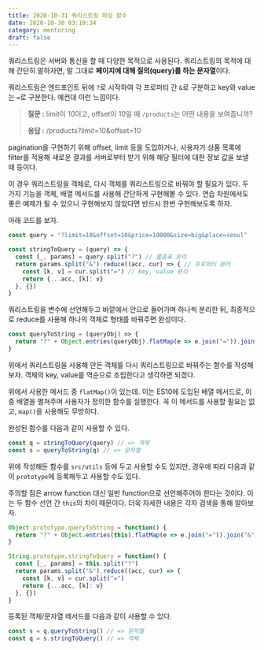 ```yaml
---
title: 2020-10-31 쿼리스트링 파싱 함수
date: 2020-10-30 03:10:34
category: mentoring
draft: false
---
```


쿼리스트링은 서버와 통신을 할 때 다양한 목적으로 사용된다. 쿼리스트링의 목적에 대해 간단히 말하자면, 말 그대로 **페이지에 대해 질의(query)를 하는 문자열**이다.

쿼리스트링은 엔드포인트 뒤에 `?`로 시작하여 각 프로퍼티 간 `&`로 구분하고 key와 value는 `=`로 구분한다. 예컨대 이런 느낌이다.

> **질문 :** limit이 10이고, offset이 10일 때 `/products`는 어떤 내용을 보여줍니까?
> 
> **응답 :** /products?limit=10&offset=10

pagination을 구현하기 위해 offset, limit 등을 도입하거나, 사용자가 상품 목록에 filter를 적용해 새로운 결과를 서버로부터 받기 위해 해당 필터에 대한 정보 값을 보낼 때 등이다.

이 경우 쿼리스트링을 객체로, 다시 객체를 쿼리스트링으로 바꿔야 할 필요가 있다. 두 가지 기능을 객체, 배열 메서드를 사용해 간단하게 구현해볼 수 있다. 연습 차원에서도 좋은 예제가 될 수 있으니 구현해보지 않았다면 반드시 한번 구현해보도록 하자.

아래 코드를 보자.

```js
const query = "?limit=10&offset=10&price=10000&size=big&place=seoul"

const stringToQuery = (query) => {
  const [_, params] = query.split("?") // 물음표 분리
  return params.split("&").reduce((acc, cur) => { // 프로퍼티 분리
    const [k, v] = cur.split("=") // key, value 분리
    return {...acc, [k]: v}
  }, {})
}
```

쿼리스트링을 변수에 선언해두고 바깥에서 안으로 들어가며 하나씩 분리한 뒤, 최종적으로 reduce를 사용해 하나의 객체로 형태를 바꿔주면 완성이다.

```js
const queryToString = (queryObj) => {
  return "?" + Object.entries(queryObj).flatMap(e => e.join("=")).join("&")  
}
```

위에서 쿼리스트링을 사용해 만든 객체를 다시 쿼리스트링으로 바꿔주는 함수를 작성해보자. 객체의 key, value를 역순으로 조립한다고 생각하면 되겠다.

위에서 사용한 메서드 중 `flatMap()`이 있는데. 이는 ES10에 도입된 배열 메서드로, 이중 배열을 펼쳐주며 사용자가 정의한 함수를 실행한다. 꼭 이 메서드를 사용할 필요는 없고, `map()`을 사용해도 무방하다.

완성된 함수를 다음과 같이 사용할 수 있다.

```js
const q = stringToQuery(query) // => 객체
const s = queryToString(q) // => 문자열
```

위에 작성해둔 함수를 `src/utils` 등에 두고 사용할 수도 있지만, 경우에 따라 다음과 같이 `prototype`에 등록해두고 사용할 수도 있다.

주의할 점은 arrow function 대신 일반 function으로 선언해주어야 한다는 것이다. 이는 두 함수 선언 간 `this`의 차이 때문이다. 더욱 자세한 내용은 각자 검색을 통해 알아보자.

```js
Object.prototype.queryToString = function() {
  return "?" + Object.entries(this).flatMap(e => e.join("=")).join("&")  
}

String.prototype.stringToQuery = function() {
  const [_, params] = this.split("?")
  return params.split("&").reduce((acc, cur) => {
    const [k, v] = cur.split("=")
    return {...acc, [k]: v}
  }, {})
}
```

등록된 객체/문자열 메서드를 다음과 같이 사용할 수 있다.

```js
const s = q.queryToString() // => 문자열
const q = s.stringToQuery() // => 객체
```